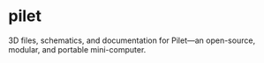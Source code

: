 # pilet
3D files, schematics, and documentation for Pilet—an open-source, modular, and portable mini-computer.
